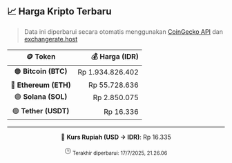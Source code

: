 

<!-- HARGA_KRIPTO -->
## 📈 Harga Kripto Terbaru

> Data ini diperbarui secara otomatis menggunakan [CoinGecko API](https://www.coingecko.com/) dan [exchangerate.host](https://exchangerate.host/)

<div align="center">

| 🪙 Token | 💰 Harga (IDR) |
|:------:|---------------:|
| 🟠 **Bitcoin (BTC)**   | Rp 1.934.826.402 |
| 🔵 **Ethereum (ETH)**  | Rp 55.728.636 |
| 🟣 **Solana (SOL)**    | Rp 2.850.075 |
| 🟢 **Tether (USDT)**   | Rp 16.336 |

---

💱 **Kurs Rupiah (USD → IDR)**: Rp 16.335

🕒 <sub>Terakhir diperbarui: 17/7/2025, 21.26.06</sub>

</div>
<!-- /HARGA_KRIPTO -->